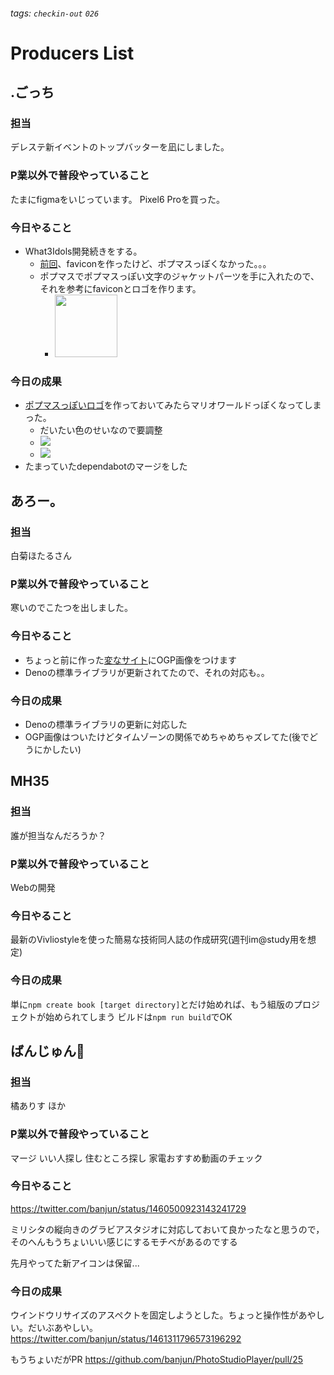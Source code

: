 ###### tags: `checkin-out` `026`

# Producers List

## .ごっち

### 担当

デレステ新イベントのトップバッターを凪にしました。

### P業以外で普段やっていること

たまにfigmaをいじっています。
Pixel6 Proを買った。

### 今日やること

- What3Idols開発続きをする。
  - [前回](https://twitter.com/gggooottto/status/1451155557906223107?s=20)、faviconを作ったけど、ポプマスっぽくなかった。。。
  - ポプマスでポプマスっぽい文字のジャケットパーツを手に入れたので、それを参考にfaviconとロゴを作ります。
    - <img src="https://i.imgur.com/EfDpOSG.png" width="100" />

### 今日の成果

- [ポプマスっぽいロゴ](https://twitter.com/gggooottto/status/1461306264663695363?s=20)を作っておいてみたらマリオワールドっぽくなってしまった。
    - だいたい色のせいなので要調整
    - ![](https://i.imgur.com/WRuIV3S.png)
    - ![](https://tcrf.net/images/5/53/SMWTitle.png) 
- たまっていたdependabotのマージをした

## あろー。

### 担当

白菊ほたるさん

### P業以外で普段やっていること

寒いのでこたつを出しました。

### 今日やること

- ちょっと前に作った[変なサイト](https://github.com/arrow2nd/morino)にOGP画像をつけます
- Denoの標準ライブラリが更新されてたので、それの対応も。。

### 今日の成果

- Denoの標準ライブラリの更新に対応した
- OGP画像はついたけどタイムゾーンの関係でめちゃめちゃズレてた(後でどうにかしたい)

## MH35

### 担当

誰が担当なんだろうか？

### P業以外で普段やっていること

Webの開発

### 今日やること

最新のVivliostyleを使った簡易な技術同人誌の作成研究(週刊im@study用を想定)

### 今日の成果

単に`npm create book [target directory]`とだけ始めれば、もう組版のプロジェクトが始められてしまう
ビルドは`npm run build`でOK


## ばんじゅん🍓

### 担当

橘ありす
ほか

### P業以外で普段やっていること

マージ
いい人探し
住むところ探し
家電おすすめ動画のチェック

### 今日やること

https://twitter.com/banjun/status/1460500923143241729

ミリシタの縦向きのグラビアスタジオに対応しておいて良かったなと思うので，そのへんもうちょいいい感じにするモチベがあるのでする

先月やってた新アイコンは保留...


### 今日の成果

ウインドウリサイズのアスペクトを固定しようとした。ちょっと操作性があやしい。だいぶあやしい。
https://twitter.com/banjun/status/1461311796573196292

もうちょいだがPR
https://github.com/banjun/PhotoStudioPlayer/pull/25
